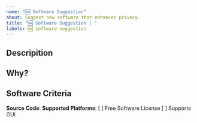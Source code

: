 ```yaml
---
name: "🆕 Software Suggestion"
about: Suggest new software that enhances privacy.
title: "🆕 Software Suggestion | "
labels: 🆕 software suggestion
---
```


## Descripition


## Why?


## Software Criteria
**Source Code**: 
**Supported Platforms**:
[ ] Free Software License
[ ] Supports GUI
